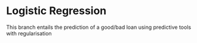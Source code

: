 # Logistic Regression
This branch entails the prediction of a good/bad loan using predictive tools with regularisation
